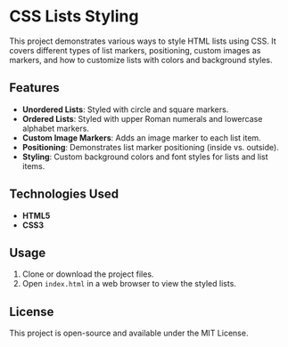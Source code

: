 # CSS Lists Styling

This project demonstrates various ways to style HTML lists using CSS. It covers different types of list markers, positioning, custom images as markers, and how to customize lists with colors and background styles.

## Features

- **Unordered Lists**: Styled with circle and square markers.
- **Ordered Lists**: Styled with upper Roman numerals and lowercase alphabet markers.
- **Custom Image Markers**: Adds an image marker to each list item.
- **Positioning**: Demonstrates list marker positioning (inside vs. outside).
- **Styling**: Custom background colors and font styles for lists and list items.

## Technologies Used

- **HTML5**
- **CSS3**

## Usage

1. Clone or download the project files.
2. Open `index.html` in a web browser to view the styled lists.

## License

This project is open-source and available under the MIT License.

 
 
